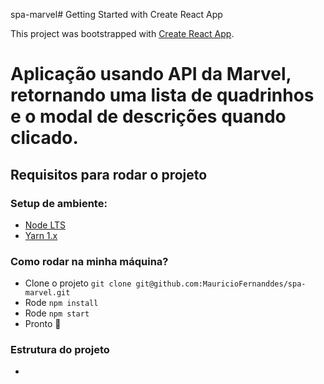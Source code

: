 spa-marvel# Getting Started with Create React App

This project was bootstrapped with [Create React App](https://github.com/facebook/create-react-app).


# Aplicação usando API da Marvel, retornando uma lista de quadrinhos e o modal de descrições quando clicado.

## Requisitos para rodar o projeto

### Setup de ambiente:
- [Node LTS](https://nodejs.org/en/)
- [Yarn 1.x](https://classic.yarnpkg.com/lang/en/docs/install/#mac-stable)

### Como rodar na minha máquina?

- Clone o projeto `git clone git@github.com:MauricioFernanddes/spa-marvel.git`
- Rode `npm install`
- Rode `npm start`
- Pronto 🎉
### Estrutura do projeto

- 
